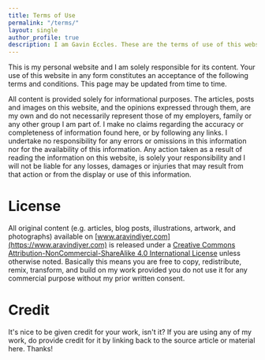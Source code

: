 ```yaml
---
title: Terms of Use
permalink: "/terms/"
layout: single
author_profile: true
description: I am Gavin Eccles. These are the terms of use of this website.
---
```


This is my personal website and I am solely responsible for its content. Your use of this website in any form constitutes an acceptance of the following terms and conditions. This page may be updated from time to time.

All content is provided solely for informational purposes. The articles, posts and images on this website, and the opinions expressed through them, are my own and do not necessarily represent those of my employers, family or any other group I am part of. I make no claims regarding the accuracy or completeness of information found here, or by following any links. I undertake no responsibility for any errors or omissions in this information nor for the availability of this information. Any action taken as a result of reading the information on this website, is solely your responsibility and I will not be liable for any losses, damages or injuries that may result from that action or from the display or use of this information.

# License
All original content (e.g. articles, blog posts, illustrations, artwork, and photographs) available on [www.aravindiyer.com](https://www.aravindiyer.com) is released under a [Creative Commons Attribution-NonCommercial-ShareAlike 4.0 International License](http://creativecommons.org/licenses/by-nc-sa/4.0/) unless otherwise noted. Basically this means you are free to copy, redistribute, remix, transform, and build on my work provided you do not use it for any commercial purpose without my prior written consent.

# Credit
It's nice to be given credit for your work, isn't it? If you are using any of my work, do provide credit for it by linking back to the source article or material here. Thanks!
